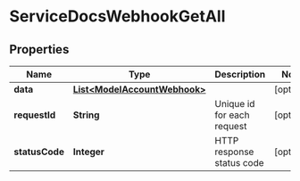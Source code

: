 

# ServiceDocsWebhookGetAll

## Properties

Name | Type | Description | Notes
------------ | ------------- | ------------- | -------------
**data** | [**List&lt;ModelAccountWebhook&gt;**](ModelAccountWebhook.md) |  |  [optional]
**requestId** | **String** | Unique id for each request |  [optional]
**statusCode** | **Integer** | HTTP response status code |  [optional]




